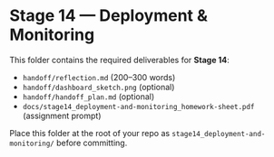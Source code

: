 
# Stage 14 — Deployment & Monitoring

This folder contains the required deliverables for **Stage 14**:
- `handoff/reflection.md` (200–300 words)
- `handoff/dashboard_sketch.png` (optional)
- `handoff/handoff_plan.md` (optional)
- `docs/stage14_deployment-and-monitoring_homework-sheet.pdf` (assignment prompt)

Place this folder at the root of your repo as `stage14_deployment-and-monitoring/` before committing.

